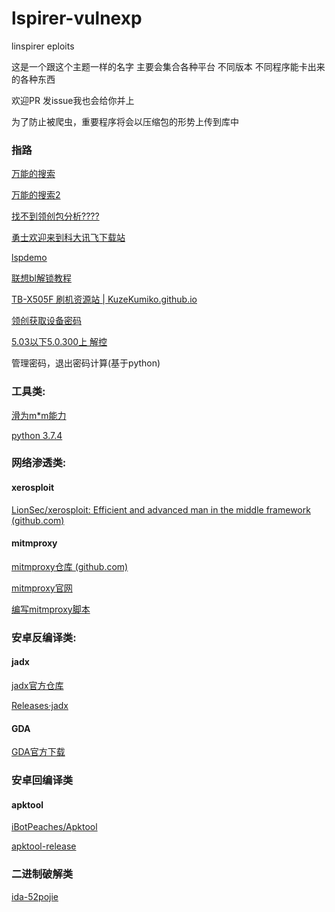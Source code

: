 # lspirer-vulnexp
linspirer eploits

这是一个跟这个主题一样的名字 主要会集合各种平台 不同版本 不同程序能卡出来的各种东西

欢迎PR 发issue我也会给你并上

为了防止被爬虫，重要程序将会以压缩包的形势上传到库中

### 指路

[万能的搜索](https://github.com/search?q=linspirer)

[万能的搜索2](https://baidu.com)

[找不到领创包分析????](https://github.com/F-Unction/LinspirerAppStoreEnumerator)

[勇士欢迎来到科大讯飞下载站](https://github.com/ljlVink/magisk-root.github.io)

[lspdemo](https://youngtoday.github.io/)

[联想bl解锁教程](https://github.com/YoungToday/Lenovotabunlock)

[TB-X505F 刷机资源站 | KuzeKumiko.github.io](https://kuzekumiko.github.io/)

[领创获取设备密码](https://github.com/KuzeKumiko/Lenovo_tb_x505f_StudyNM/raw/main/getpwd.exe)

[5.03以下5.0.300上 解控](https://github.com/YoungToday/rc)

管理密码，退出密码计算(基于python)

### 工具类:

[滑为m*m能力](https://developer.huawei.com/consumer/cn/hms/right-sign/)

[python 3.7.4](https://www.python.org/downloads/release/python-374/)

### 网络渗透类:

#### xerosploit

[LionSec/xerosploit: Efficient and advanced man in the middle framework (github.com)](https://github.com/LionSec/xerosploit)

#### mitmproxy

[mitmproxy仓库 (github.com)](https://github.com/mitmproxy/mitmproxy)

[mitmproxy官网](https://www.mitmproxy.org/)

[编写mitmproxy脚本](https://blog.csdn.net/qianwenjun_19930314/article/details/88227335)

### 安卓反编译类:

#### jadx

[jadx官方仓库](https://github.com/skylot/jadx)

[Releases·jadx](https://github.com/skylot/jadx/releases/)

#### GDA

[GDA官方下载](https://github.com/charles2gan/GDA-android-reversing-Tool/releases)

### 安卓回编译类

#### apktool

[iBotPeaches/Apktool](https://github.com/iBotPeaches/Apktool)

[apktool-release](https://github.com/iBotPeaches/Apktool/releases)

### 二进制破解类

[ida-52pojie](https://down.52pojie.cn/Tools/Disassemblers/IDA.txt)

